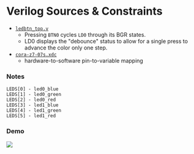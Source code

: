 # Verilog Sources & Constraints

- [`ledbtn_top.v`](cora-Z7-07S.srcs/sources_1/new/ledbtn_top.v)
  - Pressing `BTN0` cycles `LD0` through its BGR states.
  - LD0 displays the "debounce" status to allow for a single press to advance the color only one step.
- [`cora-z7-07s.xdc`](cora-Z7-07S.srcs/constrs_1/new/cora-z7-07s.xdc)
  - hardware-to-software pin-to-variable mapping
  
### Notes
```
LEDS[0] - led0_blue
LEDS[1] - led0_green
LEDS[2] - led0_red
LEDS[3] - led1_blue
LEDS[4] - led1_green
LEDS[5] - led1_red
```

### Demo
![](assets/ledbtn_demo.gif)
